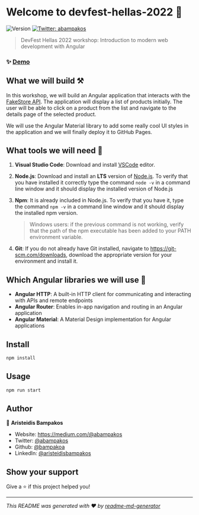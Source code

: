 # Welcome to devfest-hellas-2022 👋
![Version](https://img.shields.io/badge/version-0.0.0-blue.svg?cacheSeconds=2592000)
[![Twitter: abampakos](https://img.shields.io/twitter/follow/abampakos.svg?style=social)](https://twitter.com/abampakos)

> DevFest Hellas 2022 workshop: Introduction to modern web development with Angular

### ✨ [Demo](https://bampakoa.github.io/devfest-hellas-2022)

## What we will build ⚒️
In this workshop, we will build an Angular application that interacts with the [FakeStore API](https://fakestoreapi.com). The application will display a list of products initially. The user will be able to click on a product from the list and navigate to the details page of the selected product.

We will use the Angular Material library to add some really cool UI styles in the application and we will finally deploy it to GitHub Pages.

## What tools we will need 📑

1. **Visual Studio Code**: Download and install [VSCode](https://code.visualstudio.com/download) editor.

2. **Node.js**: Download and install an **LTS** version of [Node.js](https://nodejs.org/). To verify that you have installed it correctly type the command `node -v` in a command line window and it should display the installed version of Node.js

3. **Npm**: It is already included in Node.js. To verify that you have it, type the command `npm -v` in a command line window and it should display the installed npm version.

    >Windows users: if the previous command is not working, verify that the path of the npm executable has been added to your PATH environment variable.

4. **Git**: If you do not already have Git installed, navigate to https://git-scm.com/downloads, download the appropriate version for your environment and install it. 

## Which Angular libraries we will use 🧩

 - **Angular HTTP**: A built-in HTTP client for communicating and interacting with APIs and remote endpoints
 - **Angular Router**: Enables in-app navigation and routing in an Angular application
 - **Angular Material**: A Material Design implementation for Angular applications

## Install

```sh
npm install
```

## Usage

```sh
npm run start
```

## Author

👤 **Aristeidis Bampakos**

* Website: https://medium.com/@abampakos
* Twitter: [@abampakos](https://twitter.com/abampakos)
* Github: [@bampakoa](https://github.com/bampakoa)
* LinkedIn: [@aristeidisbampakos](https://linkedin.com/in/aristeidisbampakos)

## Show your support

Give a ⭐️ if this project helped you!


***
_This README was generated with ❤️ by [readme-md-generator](https://github.com/kefranabg/readme-md-generator)_
